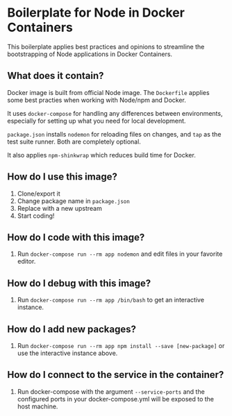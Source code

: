 # Boilerplate for Node in Docker Containers

This boilerplate applies best practices and opinions to streamline the
bootstrapping of Node applications in Docker Containers.

## What does it contain?

Docker image is built from official Node image. The `Dockerfile` applies some
best practies when working with Node/npm and Docker.

It uses `docker-compose` for handling any differences between environments,
especially for setting up what you need for local development.

`package.json` installs `nodemon` for reloading files on changes, and `tap` as
the test suite runner. Both are completely optional.

It also applies `npm-shinkwrap` which reduces build time for Docker.

## How do I use this image?

1. Clone/export it
2. Change package name in `package.json`
3. Replace with a new upstream
4. Start coding!

## How do I code with this image?

1. Run `docker-compose run --rm app nodemon` and edit files in your favorite
   editor.

## How do I debug with this image?

1. Run `docker-compose run --rm app /bin/bash` to get an interactive instance.

## How do I add new packages?

1. Run `docker-compose run --rm app npm install --save [new-package]` or use the
   interactive instance above.

## How do I connect to the service in the container?

1. Run docker-compose with the argument `--service-ports` and the configured
   ports in your docker-compose.yml will be exposed to the host machine.
